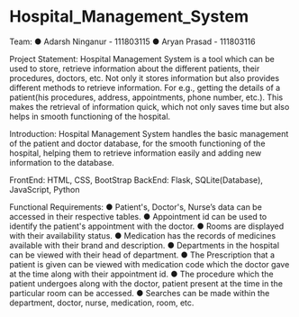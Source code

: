 # Hospital_Management_System

Team:
● Adarsh Ninganur - 111803115
● Aryan Prasad - 111803116

Project Statement:
Hospital Management System is a tool which can be used to store, retrieve information about the different patients, their
procedures, doctors, etc. Not only it stores information but also provides different methods to retrieve information. For e.g., getting
the details of a patient(his procedures, address, appointments, phone number, etc.). This makes the retrieval of information quick,
which not only saves time but also helps in smooth functioning of the hospital.

Introduction:
Hospital Management System handles the basic management of the patient and doctor database, for the smooth functioning
of the hospital, helping them to retrieve information easily and adding new information to the database.

FrontEnd: HTML, CSS, BootStrap
BackEnd: Flask, SQLite(Database), JavaScript, Python

Functional Requirements:
  ● Patient's, Doctor's, Nurse’s data can be accessed in their respective tables.
  ● Appointment id can be used to identify the patient's appointment with the doctor.
  ● Rooms are displayed with their availability status.
  ● Medication has the records of medicines available with their brand and description.
  ● Departments in the hospital can be viewed with their head of department.
  ● The Prescription that a patient is given can be viewed with medication code which the doctor gave at the time
  along with their appointment id.
  ● The procedure which the patient undergoes along with the doctor, patient present at the time in the particular room
  can be accessed.
  ● Searches can be made within the department, doctor, nurse, medication, room, etc.
